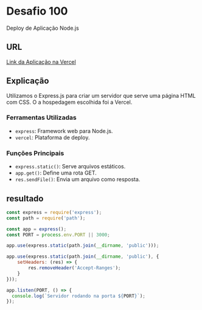 # Desafio 100

Deploy de Aplicação Node.js

## URL

<a href="https://day100-ntk0ni0s5-ednaldoluizs-projects.vercel.app/">Link da Aplicação na Vercel</a>

## Explicação

Utilizamos o Express.js para criar um servidor que serve uma página HTML com CSS. O a hospedagem escolhida foi a Vercel.

### Ferramentas Utilizadas

- `express`: Framework web para Node.js.
- `vercel`: Plataforma de deploy.

### Funções Principais

- `express.static()`: Serve arquivos estáticos.
- `app.get()`: Define uma rota GET.
- `res.sendFile()`: Envia um arquivo como resposta.

## resultado

```js
const express = require('express');
const path = require('path');

const app = express();
const PORT = process.env.PORT || 3000;

app.use(express.static(path.join(__dirname, 'public')));

app.use(express.static(path.join(__dirname, 'public'), {
    setHeaders: (res) => {
        res.removeHeader('Accept-Ranges');
    }
}));

app.listen(PORT, () => {
  console.log(`Servidor rodando na porta ${PORT}`);
});
```
